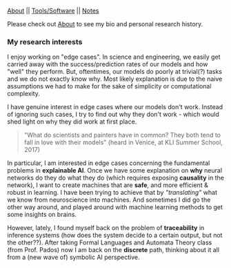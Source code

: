 
[About](./_pages/aboutme.html) || [Tools/Software](./_pages/tools.html) || [Notes](./_pages/notes.html)

Please check out [About](./_pages/aboutme.html) to see my bio and personal research history.


### My research interests
I enjoy working on "edge cases". In science and engineering, we easily get carried away with the success/prediction rates of our models and how "well" they perform. But, oftentimes, our models do poorly at trivial(?) tasks and we do not exactly know why. Most likely explanation is due to the naive assumptions we had to make for the sake of simplicity or computational complexity. 

I have genuine interest in edge cases where our models don't work. Instead of ignoring such cases, I try to find out why they don't work - which would shed light on why they did work at first place.

> "What do scientists and painters have in common? They both tend to fall in love with their models" (heard in Venice, at KLI Summer School, 2017)


In particular, I am interested in edge cases concerning the fundamental problems in **explainable AI**. Once we have some explanation on **why** neural networks do they do what they do (which requires exposing **causality** in the network), I want to create machines that are **safe**, and more efficient & robust in learning. I have been trying to achieve that by *"translating"* what we know from neuroscience into machines. And sometimes I did go the other way around, and played around with machine learning methods to get some insights on brains.

However, lately, I found myself back on the problem of **traceability** in inference systems (how does the system decide to a certain output, but not the other??). After taking Formal Languages and Automata Theory class (from Prof. Pados) now I am back on the **discrete** path, thinking about it all from a (new wave of) symbolic AI perspective.

<!--- ### XAI or Sci-Fi?
On a broader scope, I am interested in structure-function relations. So, basically, I try to understand how structure (neural architecture) gives rise to functions (learning, behavior etc., or dysfunctions like brain disorders). But, also from evolution, we know that function (as an emergent property of complex networks/interactions) gives rise to [new] structures. And sometimes (perhaps more accurate to say, oftentimes) **a weird thing** happens: different structures (hence carrying different causative functions) do serve the same function after some perturbation, or lesion. This weird phenomenon (also referred as degeneracy, multiple solutions, functional overlap, etc.) was my main research across different complex systems. I try to come up with a mathematical framework to formulate this phenomenon. Once we formulate that, then we can make machines (or any other networked systems) safe, resilient and more efficient for the tasks we favor. 

### weird thing?
Degeneracy (or functional redundancy) was my biggest leverage against most of the causal models. I studied available theories of causation (at least up until 2017/2018 - when I defended my master's thesis) that are used for modeling and inferring causal relations in complex systems (such as brain) and pointed out that most of them **except one** either have *costly* assumptions in the models that don't apply for **nonlinear** systems, or they just don't generalize at all. That exception was called **counterfactual** theory of causation and basically I did not have much to argue against it. But then **I showed** that counterfactual models cannot apply in cases where the system is highly degenerate.  So, I won (philosophically speaking). And since then I try to mathematically formalize this weird phenomenon that got me passed my master's thesis defense (thank you, weird thing!).

-->



<!---
All this should be 
commented out

## Reading list/ notes/ sources:
- Bulleted
- List


## Projects:

- Bulleted
- List


## Publications:
- Bulleted
- List



## Welcome to GitHub Pages

You can use the [editor on GitHub](https://github.com/basakkcgl/whoisbasak/edit/gh-pages/index.md) to maintain and preview the content for your website in Markdown files.

Whenever you commit to this repository, GitHub Pages will run [Jekyll](https://jekyllrb.com/) to rebuild the pages in your site, from the content in your Markdown files.

### Markdown

Markdown is a lightweight and easy-to-use syntax for styling your writing. It includes conventions for

```markdown
Syntax highlighted code block

# Header 1
## Header 2
### Header 3

- Bulleted
- List

1. Numbered
2. List

**Bold** and _Italic_ and `Code` text

[Link](url) and ![Image](src)
```

For more details see [Basic writing and formatting syntax](https://docs.github.com/en/github/writing-on-github/getting-started-with-writing-and-formatting-on-github/basic-writing-and-formatting-syntax).

### Jekyll Themes

Your Pages site will use the layout and styles from the Jekyll theme you have selected in your [repository settings](https://github.com/basakkcgl/whoisbasak/settings/pages). The name of this theme is saved in the Jekyll `_config.yml` configuration file.

### Support or Contact

Having trouble with Pages? Check out our [documentation](https://docs.github.com/categories/github-pages-basics/) or [contact support](https://support.github.com/contact) and we’ll help you sort it out.

-->
